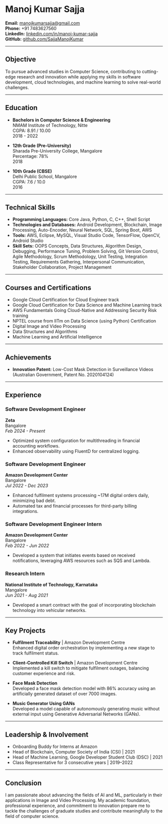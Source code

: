 # Manoj Kumar Sajja

**Email:** [manojkumarsajja@gmail.com](mailto:manojkumarsajja@gmail.com)  
**Phone:** +91 7483627560  
**LinkedIn:** [linkedin.com/in/manoj-kumar-sajja](https://linkedin.com/in/manoj-kumar-sajja)  
**GitHub:** [github.com/SajjaManojKumar](https://github.com/SajjaManojKumar)

---

## Objective
To pursue advanced studies in Computer Science, contributing to cutting-edge research and innovation while applying my skills in software development, cloud technologies, and machine learning to solve real-world challenges.

---

## Education
- **Bachelors in Computer Science & Engineering**  
  NMAM Institute of Technology, Nitte  
  CGPA: 8.91 / 10.00  
  2018 - 2022

- **12th Grade (Pre-University)**  
  Sharada Pre-University College, Mangalore  
  Percentage: 78%  
  2018

- **10th Grade (CBSE)**  
  Delhi Public School, Mangalore  
  CGPA: 7.6 / 10.0  
  2016

---

## Technical Skills
- **Programming Languages:** Core Java, Python, C, C++, Shell Script
- **Technologies and Databases:** Android Development, Blockchain, Image Processing, Auto-Encoder, Neural Network, SQL, Spring Boot, AWS
- **Tools:** AWS, Eclipse, MySQL, Visual Studio Code, TensorFlow, OpenCV, Android Studio
- **Skill Sets:** OOPS Concepts, Data Structures, Algorithm Design, Debugging, Performance Tuning, Problem Solving, Git Version Control, Agile Methodology, Scrum Methodology, Unit Testing, Integration Testing, Requirements Gathering, Interpersonal Communication, Stakeholder Collaboration, Project Management

---

## Courses and Certifications
- Google Cloud Certification for Cloud Engineer track
- Google Cloud Certification for Data Science and Machine Learning track
- AWS Fundamentals Going Cloud-Native and Addressing Security Risk training
- NPTEL course from IITm on Data Science (using Python) Certification
- Digital Image and Video Processing
- Data Structures and Algorithms
- Machine Learning and Artificial Intelligence

---

## Achievements
- **Innovation Patent:** Low-Cost Mask Detection in Surveillance Videos (Australian Government, Patent No. 2020104124)

---

## Experience

### Software Development Engineer
**Zeta**  
Bangalore  
_Feb 2024 - Present_  
- Optimized system configuration for multithreading in financial accounting workflows.
- Enhanced observability using FluentD for centralized logging.

### Software Development Engineer
**Amazon Development Center**  
Bangalore  
_Jul 2022 - Dec 2023_  
- Enhanced fulfilment systems processing ~17M digital orders daily, minimizing bad debt.
- Automated tax and financial processes for third-party billing integrations.

### Software Development Engineer Intern
**Amazon Development Center**  
Bangalore  
_Feb 2022 - Jun 2022_  
- Developed a system that initiates events based on received notifications, leveraging AWS resources such as SQS and Lambda.

### Research Intern
**National Institute of Technology, Karnataka**  
Mangalore  
_Jun 2021 - Aug 2021_  
- Developed a smart contract with the goal of incorporating blockchain technology into vehicular networks.

---

## Key Projects
- **Fulfilment Traceability** | Amazon Development Centre  
  Enhanced digital order orchestration by implementing a new stage to track fulfilment status.

- **Client-Controlled Kill Switch** | Amazon Development Centre  
  Implemented a kill switch to mitigate fulfilment outages, balancing customer experience and risk.

- **Face Mask Detection**  
  Developed a face mask detection model with 86% accuracy using an artificially generated dataset of over 7000 images.

- **Music Generator Using GANs**  
  Developed a model capable of autonomously generating music without external input using Generative Adversarial Networks (GANs).

---

## Leadership & Involvement
- Onboarding Buddy for Interns at Amazon
- Head of Blockchain, Computer Society of India (CSI) | 2021
- Head of Machine Learning, Google Developer Student Club (DSC) | 2021
- Class Representative for 3 consecutive years | 2019–2022

---

## Conclusion
I am passionate about advancing the fields of AI and ML, particularly in their applications in Image and Video Processing. My academic foundation, professional experience, and commitment to innovation prepare me to tackle the challenges of graduate studies and contribute meaningfully to the field of computer science.
